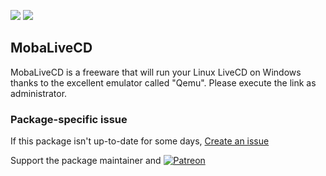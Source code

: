 [![](https://img.shields.io/chocolatey/v/mobalivecd?color=green&label=mobalivecd)](https://chocolatey.org/packages/mobalivecd) [![](https://img.shields.io/chocolatey/dt/mobalivecd)](https://chocolatey.org/packages/mobalivecd)

## MobaLiveCD
MobaLiveCD is a freeware that will run your Linux LiveCD on Windows thanks to the excellent emulator
called "Qemu". Please execute the link as administrator.

### Package-specific issue
If this package isn't up-to-date for some days, [Create an issue](https://github.com/tunisiano187/Chocolatey-packages/issues/new/choose)

Support the package maintainer and [![Patreon](https://cdn.jsdelivr.net/gh/tunisiano187/Chocolatey-packages@d15c4e19c709e7148588d4523ffc6dd3cd3c7e5e/icons/patreon.png)](https://www.patreon.com/tunisiano)